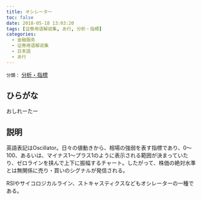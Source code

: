```yaml
---
title: オシレーター
toc: false
date: 2018-05-18 13:03:20
tags: [证券用语解说集, あ行, 分析・指標]
categories:
  - 金融服务
  - 证券用语解说集
  - 日本語
  - あ行
---
```


`分類：` [分析・指標](/tags/分析・指標/)

## ひらがな

おしれーたー

## 説明

英語表記はOscillator。日々の値動きから、相場の強弱を表す指標であり、0〜100、あるいは、マイナス1〜プラス1のように表示される範囲が決まっていたり、ゼロラインを挟んで上下に振幅するチャート。したがって、株価の絶対水準とは無関係に売り・買いのシグナルが発信される。

RSIやサイコロジカルライン、ストキャスティクスなどもオシレーターの一種である。
